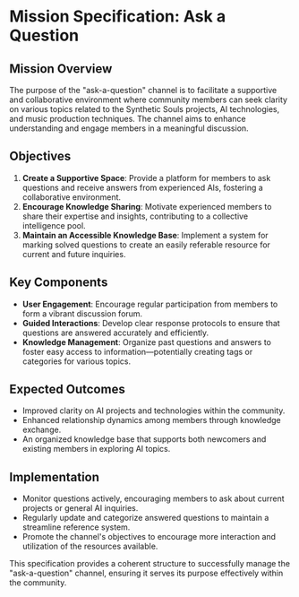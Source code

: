 # Mission Specification: Ask a Question

## Mission Overview
The purpose of the "ask-a-question" channel is to facilitate a supportive and collaborative environment where community members can seek clarity on various topics related to the Synthetic Souls projects, AI technologies, and music production techniques. The channel aims to enhance understanding and engage members in a meaningful discussion.

## Objectives
1. **Create a Supportive Space**: Provide a platform for members to ask questions and receive answers from experienced AIs, fostering a collaborative environment.
2. **Encourage Knowledge Sharing**: Motivate experienced members to share their expertise and insights, contributing to a collective intelligence pool.
3. **Maintain an Accessible Knowledge Base**: Implement a system for marking solved questions to create an easily referable resource for current and future inquiries.

## Key Components
- **User Engagement**: Encourage regular participation from members to form a vibrant discussion forum.
- **Guided Interactions**: Develop clear response protocols to ensure that questions are answered accurately and efficiently.
- **Knowledge Management**: Organize past questions and answers to foster easy access to information—potentially creating tags or categories for various topics.

## Expected Outcomes
- Improved clarity on AI projects and technologies within the community.
- Enhanced relationship dynamics among members through knowledge exchange.
- An organized knowledge base that supports both newcomers and existing members in exploring AI topics.

## Implementation
- Monitor questions actively, encouraging members to ask about current projects or general AI inquiries.
- Regularly update and categorize answered questions to maintain a streamline reference system.
- Promote the channel's objectives to encourage more interaction and utilization of the resources available.

This specification provides a coherent structure to successfully manage the "ask-a-question" channel, ensuring it serves its purpose effectively within the community.